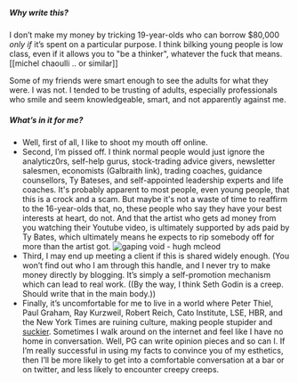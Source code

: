 ##### Why write this?

I don’t make my money by tricking 19-year-olds who can borrow $80,000 *only if* it’s spent on a particular purpose. I think bilking young people is low class, even if it allows you to "be a thinker", whatever the fuck that means. [[michel chaoulli .. or similar]]

Some of my friends were smart enough to see the adults for what they were. I was not. I tended to be trusting of adults, especially professionals who smile and seem knowledgeable, smart, and not apparently against me.





##### What’s in it for me?

- Well, first of all, I like to shoot my mouth off online.
- Second, I’m pissed off. I think normal people would just ignore the analyticz0rs, self-help gurus, stock-trading advice givers, newsletter salesmen, economists (Galbraith link), trading coaches, guidance counsellors, Ty Bateses, and self-appointed leadership experts and life coaches. It's probably apparent to most people, even young people, that this is a crock and a scam. But maybe it's not a waste of time to reaffirm to the 16-year-olds that, no, these people who say they have your best interests at heart, do not. And that the artist who gets ad money from you watching their Youtube video, is ultimately supported by ads paid by Ty Bates, which ultimately means he expects to rip somebody off for more than the artist got. ![gaping void - hugh mcleod](https://pbs.twimg.com/media/BkRwH3pCcAA9WOa.jpg:large "Hugh worked in advertising and apparently hated himself for it. Let's hope he's in a better place 10 years later.")
- Third, I may end up meeting a client if this is shared widely enough. (You won’t find out who I am through this handle, and I never try to make money directly by blogging. It’s simply a self-promotion mechanism which can lead to real work. ((By the way, I think Seth Godin is a creep. Should write that in the main body.))
- Finally, it’s uncomfortable for me to live in a world where Peter Thiel, Paul Graham, Ray Kurzweil, Robert Reich, Cato Institute, LSE, HBR, and the New York Times are ruining culture, making people stupider and [suckier](https://www.quora.com/What-is-going-to-be-the-next-big-thing-in-the-next-5-10-years "Awful."). Sometimes I walk around on the internet and feel like I have no home in conversation. Well, PG can write opinion pieces and so can I. If I’m really successful in using my facts to convince you of my esthetics, then I’ll be more likely to get into a comfortable conversation at a bar or on twitter, and less likely to encounter creepy creeps.

